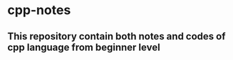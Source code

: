 # cpp-notes

This  repository contain both notes and  codes of cpp language from beginner level
---
